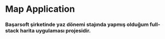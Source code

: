 # Map Application
### Başarsoft şirketinde yaz dönemi stajında yapmış olduğum full-stack harita uygulaması projesidir.
